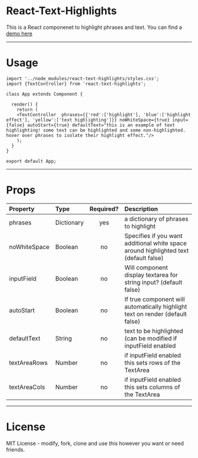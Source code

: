 # React-Text-Highlights

This is a React componenet to highlight phrases and text.
You can find a [demo here](https://zombieanomaly.github.io/React-Text-Highlights)

----

# Usage

    import '../node_modules/react-text-highlights/styles.css';
    import {TextController} from 'react-text-highlights';

    class App extends Component {
      
      render() {
        return (
        <TextController  phrases={{'red':['highlight'], 'blue':['highlight effect'], 'yellow':['text highlighting']}} noWhiteSpace={true} input={false} autoStart={true} defaultText="this is an example of text highlighting! some text can be highlighted and some non-highlighted. hover over phrases to isolate their highlight effect."/>
        );
      }
    }
    
    export default App;
    
----

# Props

| Property | Type | Required? | Description |
|:---|:---|:---:|:---|
| phrases | Dictionary | yes | a dictionary of phrases to highlight |
| noWhiteSpace | Boolean | no | Specifies if you want additional white space around highlighted text (default false)|
| inputField | Boolean | no | Will component display textarea for string input? (default false) |
| autoStart | Boolean | no | If true component will automatically highlight text on render (default false) |
| defaultText | String | no | text to be highlighted (can be modified if inputField enabled |
| textAreaRows | Number | no | if inputField enabled this sets rows of the TextArea |
| textAreaCols | Number | no | if inputField enabled this sets columns of the TextArea |

----

# License
MIT License - modify, fork, clone and use this however you want or need friends.
